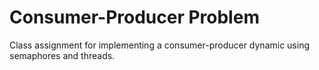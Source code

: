 # Consumer-Producer Problem

Class assignment for implementing a consumer-producer dynamic using semaphores and threads. 
